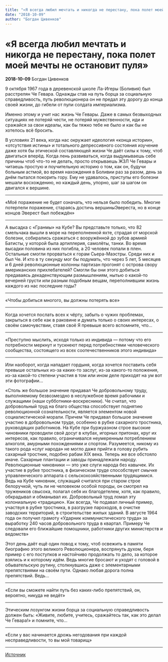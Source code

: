 ```yaml
---
title: "«Я всегда любил мечтать и никогда не перестану, пока полет моей мечты не остановит пуля»"
date: "2018-10-09"
author: "Богдан Цивенков"
---
```


# «Я всегда любил мечтать и никогда не перестану, пока полет моей мечты не остановит пуля»

**2018-10-09** Богдан Цивенков

9 октября 1967 года в деревенской школе Ла-Игеры (Боливия) был расстрелян Че Гевара. Однажды став на путь борца за социальную справедливость, путь революционера он не предал эту дорогу до конца своей жизни, до гибели от пули солдата империализма.

Именно этому и учит нас жизнь Че Гевары. Даже в самых безвыходных ситуациях не потеряй чести, не потеряй мужественности, иди и сражайся за свои идеалы, как бы тяжко тебе не было и как бы не хотелось всё бросить.

В условиях 21 века, когда нас окружает идеология «конца истории», «отсутствия истины» и тотального депрессивного состояния изучение даже хотя бы этической составляющей жизни Че даёт силы к тому, чтоб двигаться вперёд. Когда лень развиваться, когда выдумываешь себе причины чтоб что-то не делать, просто открываешь ЖЗЛ Че Гевары и читаешь простую и поучительную историю о том, как он, будучи больным астмой, во время нахождения в Боливии раз за разом, день за днём пытался покорить гору. Ему не удавалось, приступы его болезни мешали восхождению, но каждый день, упорно, шаг за шагом он двигался к вершине.

_____

«Моё поражение не будет означать, что нельзя было победить. Многие потерпели поражение, стараясь достичь вершиныЭвереста, но в конце концов Эверест был побеждён»

_____

А высадка с «Гранмы» на Кубе? Вы представьте только, что 82 смельчака вышли в море на переполненной яхте, страдая от морской болезни, собирались сражаться с вооружённой до зубов армией Батисты, у которой была артиллерия, самолёты, танки. Во время высадки половина из них погибла, а 20 человек попали в плен. Остальные смогли прорваться к горам Сьера-Маэстры. Среди них и был Че. И кто в ту секунду мог бы подумать, что через 5 лет, 5 месяцев и 6 дней революционные колонны партизан прогонят с острова свору американских прихлебателей? Смогли бы они этого добиться предаваясь декаденствующим размышлениям, нытью о какой-то вечерней грусти или разным подобным вещам, переполнившим жизнь каждого из нас последние годы?

_____

«Чтобы добиться многого, вы должны потерять все»

_____

Когда хочется послать всех к чёрту, забыть о чужих проблемах, закрыться в себе как в раковине и думать только о своих интересах, о своём самочувствии, ставя своё Я превыше всего вспомните, что…

_____

«Преступно мыслить, исходя только из индивида — потому что его потребности меркнут и тускнеют перед потребностями человеческого сообщества, состоящего из всех соотечественников этого индивида»

_____

Или наоборот, когда нападает гордыня, когда хочется поставить себя превыше остальных из-за каких-то заслуг, из-за какого-то положения, из-за какой-то степени участия в том или ином деле приходят на ум вот эти фотографии…

«Столь же большое значение придавал Че доброволь­ному труду, выполняемому безвозмездно в неслужебное время рабочими и служащими (наши субботники-воскрес­ники). Че считал, что добровольный труд на благо об­щества способствует поднятию революционной сознатель­ности, является элементом новой социалистической мо­рали. Причем Че придавал большое значение участию в добровольном труде, особенно в рубке сахарного трост­ника, руководящих работников. На Кубе при буржуаз­ном строе высокие чиновники проводили свой досуг в клубах, игорных притонах, круг их интересов, как пра­вило, ограничивался неумеренным потреблением алкого­ля, амурными похождениями и спортом. Разумеется, ни­кому из такого рода «слуг народа» не могло даже прийти в голову рубить сахарный тростник, подобно рабам XIX века. Теперь же все обстояло иначе. Сахарные план­тации и заводы принадлежали народу. Революционные чиновники — это уже слуги народа без кавычек. Их участие в рубке тростника, в физическом труде способствует смычке управленческого аппарата с сельскохозяйственны­ми трудящимися. Ведь на Кубе чиновник, служащий счи­тался при старом строе белоручкой, чуть ли не человеком особой породы, он смотрел на тружеников свысока, пола­гал себя их благодетелем, хотя, как правило, обкрадывал и обманывал их. Добровольный труд ломал эту колониальную «традицию». Как всегда, Че подавал личный при­мер, участвуя в рубке тростника, в разгрузке пароходов, в очистке заводских территорий, в строительстве жилых зданий. В августе 1964 года он получил грамоту «Удар­ник коммунистического труда» за выработку 240 часов добровольного труда в квартал. Примеру Че следовали его ближайшие помощники, работники других министерств и ведомств»

Этот день даёт ещё один повод к тому, чтоб освежить в памяти биографию этого великого Революционера, воспрянуть духом, беря пример с его поступков и настойчиво продолжать то дело, за которое взялись и к которому идём. Ведь многие бросают и уходят с головой в обывательскую рутину, столкнувшись даже с элементарными препятствиями на своём пути. Однако любая дорога полна препятствий. Ведь…

_____

«Если вы сможете найти путь без каких-либо препятствий, он, вероятно, никуда не ведёт»

_____

Этическим лозунгом жизни борца за социальную справедливость должен быть: «Живите, любите, учитесь, сражайтесь так, как это делал Че Гевара!» и помните, что…

_____

«Если у вас начинается дрожь негодования при каждой несправедливости, то вы мой товарищ»

_____

[Источник](https://vk.com/@b_tsy-ya-vsegda-lubil-mechtat-i-nikogda-ne-perestanu-poka-polet-mo)